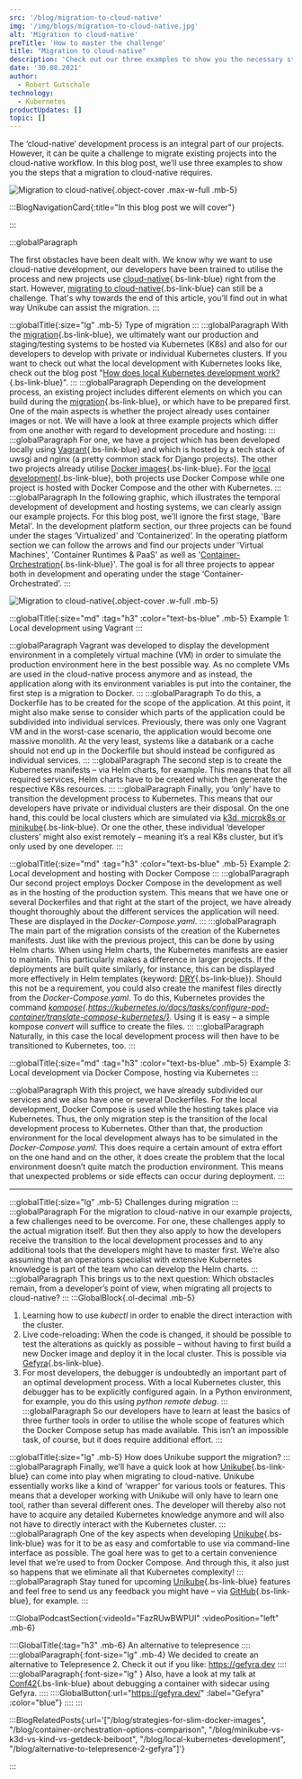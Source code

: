 ```yaml
---
src: '/blog/migration-to-cloud-native'
img: '/img/blogs/migration-to-cloud-native.jpg'
alt: 'Migration to cloud-native'
preTitle: 'How to master the challenge'
title: "Migration to cloud-native"
description: 'Check out our three examples to show you the necessary steps that a migration to cloud-native requires. ✅  Helpful examples  ✅ Well explained  ✅  Step-by-step'
date: '30.08.2021'
author:
  - Robert Gutschale
technology:
  - Kubernetes
productUpdates: []
topic: []
---
```

The ‘cloud-native’ development process is an integral part of our projects. However, it can be quite a challenge to migrate existing projects into the cloud-native workflow. In this blog post, we’ll use three examples to show you the steps that a migration to cloud-native requires.
<!--more-->

![Migration to cloud-native](/img/blogs/migration-to-cloud-native.jpg){.object-cover .max-w-full .mb-5}

:::BlogNavigationCard{:title="In this blog post we will cover"}

:::

:::globalParagraph

The first obstacles have been dealt with. We know why we want to use cloud-native development, our developers have been trained to utilise the process and new projects use [cloud-native](https://www.blueshoe.io/our-services/cloud-native-tools/){.bs-link-blue} right from the start. However, [migrating to cloud-native](https://www.blueshoe.io/our-services/migration-to-kubernetes/){.bs-link-blue} can still be a challenge. That's why towards the end of this article, you’ll find out in what way Unikube can assist the migration.
:::

:::globalTitle{:size="lg" .mb-5}
Type of migration
:::
:::globalParagraph
With the [migration](https://www.blueshoe.io/our-services/migration-to-kubernetes/){.bs-link-blue}, we ultimately want our production and staging/testing systems to be hosted via Kubernetes (K8s) and also for our developers to develop with private or individual Kubernetes clusters. If you want to check out what the local development with Kubernetes looks like, check out the blog post "[How does local Kubernetes development work?](https://www.blueshoe.io/blog/local-kubernetes-development/){.bs-link-blue}".
:::
:::globalParagraph
Depending on the development process, an existing project includes different elements on which you can build during the [migration](https://www.blueshoe.io/our-services/migration-to-kubernetes/){.bs-link-blue}, or which have to be prepared first. One of the main aspects is whether the project already uses container images or not. We will have a look at three example projects which differ from one another with regard to development procedure and hosting:
:::
:::globalParagraph
For one, we have a project which has been developed locally using [Vagrant](https://www.vagrantup.com/){.bs-link-blue} and which is hosted by a tech stack of uwsgi and nginx (a pretty common stack for Django projects). The other two projects already utilise [Docker images](https://www.blueshoe.io/blog/strategies-for-slim-docker-images/){.bs-link-blue}. For the [local development](https://www.blueshoe.io/blog/local-kubernetes-development/){.bs-link-blue}, both projects use Docker Compose while one project is hosted with Docker Compose and the other with Kubernetes.
:::
:::globalParagraph
In the following graphic, which illustrates the temporal development of development and hosting systems, we can clearly assign our example projects. For this blog post, we’ll ignore the first stage, 'Bare Metal'. In the development platform section, our three projects can be found under the stages ‘Virtualized’ and ‘Containerized’. In the operating platform section we can follow the arrows and find our projects under 'Virtual Machines', 'Container Runtimes & PaaS' as well as '[Container-Orchestration](https://www.blueshoe.io/blog/container-orchestration-options-comparison/){.bs-link-blue}'. The goal is for all three projects to appear both in development and operating under the stage ‘Container-Orchestrated’.
:::

![Migration to cloud-native](/img/blogs/migration-to-cloud-native-1.jpg){.object-cover .w-full .mb-5}


:::globalTitle{:size="md" :tag="h3" :color="text-bs-blue" .mb-5}
Example 1: Local development using Vagrant
:::

:::globalParagraph
Vagrant was developed to display the development environment in a completely virtual machine (VM) in order to simulate the production environment here in the best possible way. As no complete VMs are used in the cloud-native process anymore and as instead, the application along with its environment variables is put into the container, the first step is a migration to Docker.
:::
:::globalParagraph
To do this, a Dockerfile has to be created for the scope of the application. At this point, it might also make sense to consider which parts of the application could be subdivided into individual services. Previously, there was only one Vagrant VM and in the worst-case scenario, the application would become one massive monolith. At the very least, systems like a databank or a cache should not end up in the Dockerfile but should instead be configured as individual services.
:::
:::globalParagraph
The second step is to create the Kubernetes manifests – via Helm charts, for example. This means that for all required services, Helm charts have to be created which then generate the respective K8s resources.
:::
:::globalParagraph
Finally, you ‘only’ have to transition the development process to Kubernetes. This means that our developers have private or individual clusters are their disposal. On the one hand, this could be local clusters which are simulated via [k3d, microk8s or minikube](https://www.blueshoe.io/blog/minikube-vs-k3d-vs-kind-vs-getdeck-beiboot/){.bs-link-blue}. Or one the other, these individual ‘developer clusters’ might also exist remotely – meaning it’s a real K8s cluster, but it’s only used by one developer.
:::

:::globalTitle{:size="md" :tag="h3" :color="text-bs-blue" .mb-5}
Example 2: Local development and hosting with Docker Compose
:::
:::globalParagraph
Our second project employs Docker Compose in the development as well as in the hosting of the production system. This means that we have one or several Dockerfiles and that right at the start of the project, we have already thought thoroughly about the different services the application will need. These are displayed in the *Docker-Compose.yaml*.
:::
:::globalParagraph
The main part of the migration consists of the creation of the Kubernetes manifests. Just like with the previous project, this can be done by using Helm charts. When using Helm charts, the Kubernetes manifests are easier to maintain. This particularly makes a difference in larger projects. If the deployments are built quite similarly, for instance, this can be displayed more effectively in Helm templates (keyword: [DRY](){.bs-link-blue}). Should this not be a requirement, you could also create the manifest files directly from the *Docker-Compose.yaml*. To do this, Kubernetes provides the command *[kompose](){.https://kubernetes.io/docs/tasks/configure-pod-container/translate-compose-kubernetes/}*. Using it is easy – a simple kompose *convert* will suffice to create the files.
:::
:::globalParagraph
Naturally, in this case the local development process will then have to be transitioned to Kubernetes, too.
:::


:::globalTitle{:size="md" :tag="h3" :color="text-bs-blue" .mb-5}
Example 3: Local development via Docker Compose, hosting via Kubernetes
:::

:::globalParagraph
With this project, we have already subdivided our services and we also have one or several Dockerfiles. For the local development, Docker Compose is used while the hosting takes place via Kubernetes. Thus, the only migration step is the transition of the local development process to Kubernetes. Other than that, the production environment for the local development always has to be simulated in the *Docker-Compose.yaml*. This does require a certain amount of extra effort on the one hand and on the other, it does create the problem that the local environment doesn’t quite match the production environment. This means that unexpected problems or side effects can occur during deployment.
:::

<hr class="mb-6">

:::globalTitle{:size="lg" .mb-5}
Challenges during migration
:::
:::globalParagraph
For the migration to cloud-native in our example projects, a few challenges need to be overcome. For one, these challenges apply to the actual migration itself. But then they also apply to how the developers receive the transition to the local development processes and to any additional tools that the developers might have to master first. We’re also assuming that an operations specialist with extensive Kubernetes knowledge is part of the team who can develop the Helm charts.
:::
:::globalParagraph
This brings us to the next question: Which obstacles remain, from a developer’s point of view, when migrating all projects to cloud-native?
:::
:::GlobalBlock{.ol-decimal .mb-5}
1. Learning how to use *kubectl* in order to enable the direct interaction with the cluster.
2. Live code-reloading: When the code is changed, it should be possible to test the alterations as quickly as possible – without having to first build a new Docker image and deploy it in the local cluster. This is possible via [Gefyra](https://www.blueshoe.io/products/){.bs-link-blue}.
3. For most developers, the debugger is undoubtedly an important part of an optimal development process. With a local Kubernetes cluster, this debugger has to be explicitly configured again. In a Python environment, for example, you do this using *python remote debug*.
:::
:::globalParagraph
   So our developers have to learn at least the basics of three further tools in order to utilise the whole scope of features which the Docker Compose setup has made available. This isn’t an impossible task, of course, but it does require additional effort.
:::

:::globalTitle{:size="lg" .mb-5}
How does Unikube support the migration?
:::
:::globalParagraph
Finally, we’ll have a quick look at how [Unikube](https://www.blueshoe.io/products/){.bs-link-blue} can come into play when migrating to cloud-native. Unikube essentially works like a kind of ‘wrapper’ for various tools or features. This means that a developer working with Unikube will only have to learn one tool, rather than several different ones. The developer will thereby also not have to acquire any detailed Kubernetes knowledge anymore and will also not have to directly interact with the Kubernetes cluster.
:::
:::globalParagraph
One of the key aspects when developing [Unikube](https://www.blueshoe.io/products/){.bs-link-blue} was for it to be as easy and comfortable to use via command-line interface as possible. The goal here was to get to a certain convenience level that we’re used to from Docker Compose. And through this, it also just so happens that we eliminate all that Kubernetes complexity!
:::
:::globalParagraph
Stay tuned for upcoming [Unikube](https://www.blueshoe.io/products/){.bs-link-blue} features and feel free to send us any feedback you might have – via [GitHub](https://github.com/unikubehq){.bs-link-blue}, for example.
:::

:::GlobalPodcastSection{:videoId="FazRUwBWPUI" :videoPosition="left" .mb-6}

::::GlobalTitle{:tag="h3" .mb-6}
An alternative to telepresence
::::
::::globalParagraph{:font-size="lg" .mb-4}
We decided to create an alternative to Telepresence 2. Check it out if you like: https://gefyra.dev
::::
::::globalParagraph{:font-size="lg" }
Also, have a look at my talk at [Conf42](https://www.conf42.com/cloud2022){.bs-link-blue} about debugging a container with sidecar using Gefyra.
::::
::::GlobalButton{:url="https://gefyra.dev/" :label="Gefyra" :color="blue"}
::::
:::

:::BlogRelatedPosts{:url='["/blog/strategies-for-slim-docker-images", "/blog/container-orchestration-options-comparison", "/blog/minikube-vs-k3d-vs-kind-vs-getdeck-beiboot", "/blog/local-kubernetes-development", "/blog/alternative-to-telepresence-2-gefyra"]'}

:::
